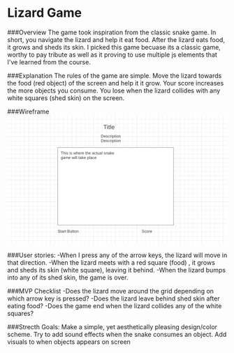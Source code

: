 # Lizard Game

###Overview
The game took inspiration from the classic snake game. In short, you navigate the lizard and help it eat food. After the lizard eats food, it grows and sheds its skin. I picked this game becuase its a classic game, worthy to pay tribute as well as it proving to use multiple js elements that I've learned from the course. 

###Explanation 
The rules of the game are simple. Move the lizard towards the food (red object) of the screen and help it it grow. Your score increases the more objects you consume. You lose when the lizard collides with any white squares (shed skin) on the screen. 

###Wireframe
![Wireframe](Images/SnakeGameWireframe.png)

###User stories: 
-When I press any of the arrow keys, the lizard will move in that direction. 
-When the lizard meets with a red square (food) , it grows and sheds its skin (white square), leaving it behind. 
-When the lizard bumps into any of its shed skin, the game is over.

###MVP Checklist
-Does the lizard move around the grid depending on which arrow key is pressed? 
-Does the lizard leave behind shed skin after eating food?
-Does the game end when the lizard collides any of the white squares?

###Strecth Goals:
Make a simple, yet aesthetically pleasing design/color scheme. 
Try to add sound effects when the snake consumes an object. 
Add visuals to when objects appears on screen 